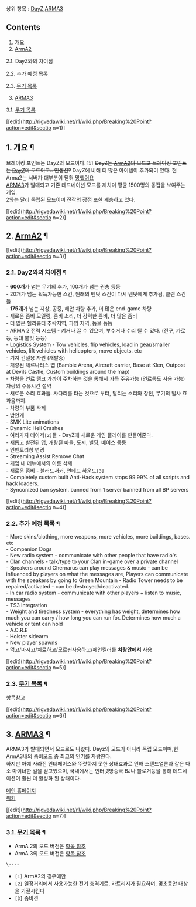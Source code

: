 상위 항목 : [DayZ](DayZ.md),[ARMA3](ARMA3.md)

## Contents

    

1. 개요 
2. [ArmA2](ArmA2.md)
    

2.1. DayZ와의 차이점

2.2. 추가 예정 목록

2.3. [무기 목록](%EB%B8%8C%EB%A0%88%EC%9D%B4%ED%82%B9%20%ED%8F%AC%EC%9D%B8%ED%8A%B8/%EB%AC%B4%EA%B8%B0.md)

3. [ARMA3](ARMA3.md)
    

3.1. [무기 목록](Breaking%20Point/%EB%AC%B4%EA%B8%B0%28ArmA3%29.md)

[[edit](http://rigvedawiki.net/r1/wiki.php/Breaking%20Point?action=edit&sectio
n=1)]

## 1. 개요 ¶

브레이킹 포인트는 DayZ의 모드이다.`[1]` <del>DayZ는 [ArmA2](ArmA2.md)의 모드고 브레이킹 포인트는
[DayZ](DayZ.md)의 모드이고.. 인셉션?</del> DayZ에 비해 더 많은 아이템이 추가되어 있다. 현 Arma2는 서버가
대부분이 닫혀 [망했어요](%EB%A7%9D%ED%96%88%EC%96%B4%EC%9A%94.md)  
[ARMA3](ARMA3.md)가 발매되고 기존 데드네이션 모드를 제치며 평균 1500명의 동접을 보여주는 게임.  
2와는 달리 독립된 모드이며 전작의 장점 또한 계승하고 있다.

  

[[edit](http://rigvedawiki.net/r1/wiki.php/Breaking%20Point?action=edit&sectio
n=2)]

## 2. [ArmA2](ArmA2.md) ¶

  

[[edit](http://rigvedawiki.net/r1/wiki.php/Breaking%20Point?action=edit&sectio
n=3)]

### 2.1. DayZ와의 차이점 ¶

\- **600개**가 넘는 무기의 추가, 100개가 넘는 권총 등등  
\- 20개가 넘는 획득가능한 스킨, 원래의 벤딧 스킨이 다시 벤딧에게 추가됨, 클랜 스킨들  
\- **175개**가 넘는 지상, 공중, 해안 차량 추가, 더 많은 end-game 차량  
\- 새로운 좀비 모델링, 좀비 소리, 더 강력한 좀비, 더 많은 좀비  
\- 더 많은 헬리콥터 추락지역, 파밍 지역, 동물 등등  
\- ARMA 2 전력 시스템 - 켜거나 끌 수 있으며, 부수거나 수리 될 수 있다. (전구, 가로등, 등대 불빛 등등)  
\- Logistics System - Tow vehicles, flip vehicles, load in gear/smaller
vehicles, lift vehicles with helicopters, move objects. etc  
\- 기지 건설용 자원 (개발중)  
\- 개량된 체르나러스 맵 (Bambie Arena, Aircraft carrier, Base at Klen, Outpost at
Devils Castle, Custom buildings around the map)  
\- 차량을 연료 탱크 가까이 주차하는 것을 통해서 가득 주유가능 (연료통도 사용 가능) 차량의 주유시간 절약  
\- 새로운 소리 효과들. 사다리를 타는 것으로 부터, 달리는 소리와 장전, 무기의 발사 효과음까지.  
\- 차량의 부품 삭제  
\- 밤안개  
\- SMK Lite animations  
\- Dynamic Heli Crashes  
\- 여러가지 테이저`[2]`들 - DayZ에 새로운 게임 플레이를 만들어준다.  
\- 새롭고 발전된 맵, 개량된 마을, 도시, 빌딩, 베이스 등등  
\- 인벤토리창 변경  
\- Streaming Assist Remove Chat  
\- 게임 내 메뉴에서의 이름 삭제  
\- 새로운 좀비 - 블러드서커, 언데드 하운드`[3]`  
\- Completely custom built Anti-Hack system stops 99.99% of all scripts and
hack loaders.  
\- Synconized ban system. banned from 1 server banned from all BP servers  

[[edit](http://rigvedawiki.net/r1/wiki.php/Breaking%20Point?action=edit&sectio
n=4)]

### 2.2. 추가 예정 목록 ¶

\- More skins/clothing, more weapons, more vehicles, more buildings, bases.
etc  
\- Companion Dogs  
\- New radio system - communicate with other people that have radio's  
\- Clan channels - talk/type to your Clan in-game over a private channel  
\- Speakers around Chernarus can play messages & music - can be influenced by
players on what the messages are, Players can communicate with the speakers by
going to Green Mountain - Radio Tower needs to be repaired/activated - can be
destroyed/deactivated.  
\- In car radio system - communicate with other players + listen to music,
messages  
\- TS3 Integration  
\- Weight and tiredness system - everything has weight, determines how much
you can carry / how long you can run for. Determines how much a vehicle or
tent can hold  
\- A.C.R.E  
\- Holster sidearm  
\- New player spawns  
\- 먹고/마시고/치료하고/모르핀사용하고/페인킬러를 **차량안에서** 사용

  

[[edit](http://rigvedawiki.net/r1/wiki.php/Breaking%20Point?action=edit&sectio
n=5)]

### 2.3. [무기 목록](%EB%B8%8C%EB%A0%88%EC%9D%B4%ED%82%B9%20%ED%8F%AC%EC%9D%B8%ED%8A%B8/%EB%AC%B4%EA%B8%B0.md) ¶

항목참고

  

[[edit](http://rigvedawiki.net/r1/wiki.php/Breaking%20Point?action=edit&sectio
n=6)]

## 3. [ARMA3](ARMA3.md) ¶

ARMA3가 발매되면서 모드로도 나왔다. Dayz의 모드가 아니라 독립 모드이며,현 ArmA3내의 좀비모드 중 최고의 인기를 자랑한다.  
하지만 아예 사라진 인터페이스와 뚜렷하지 못한 상태효과로 인해 스탠드얼론과 같은 다소 마이너한 길을 걷고있으며, 국내에서는 인터넷방송국
BJ나 블로거등을 통해 데드네이션이 훨씬 더 활성화 된 상태이다.

  

[메인 홈페이지](http://www.thezombieinfection.com)  
[위키](http://www.thezombieinfection.com/wiki)

  

[[edit](http://rigvedawiki.net/r1/wiki.php/Breaking%20Point?action=edit&sectio
n=7)]

### 3.1. [무기 목록](Breaking%20Point/%EB%AC%B4%EA%B8%B0%28ArmA3%29.md) ¶

  

  * ArmA 2의 모드 버전은 [항목 참조](Breaking%20Point/%EB%AC%B4%EA%B8%B0%28ArmA2%29.md)
  * ArmA 3의 모드 버전은 [항목 참조](Breaking%20Point/%EB%AC%B4%EA%B8%B0%28ArmA3%29.md)  

`\----`

  * `[1]` ArmA2의 경우에만
  * `[2]` 일정거리에서 사용가능한 전기 충격기로, 카트리지가 필요하며, 몇초동안 대상을 기절시킨다
  * `[3]` 좀비견

